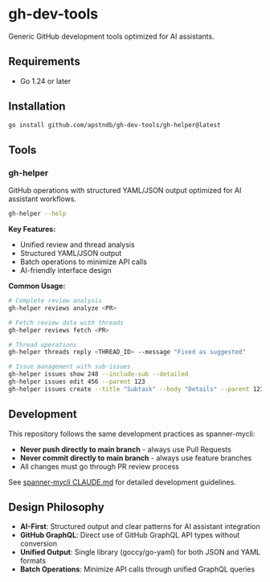 # gh-dev-tools

Generic GitHub development tools optimized for AI assistants.

## Requirements

- Go 1.24 or later

## Installation

```bash
go install github.com/apstndb/gh-dev-tools/gh-helper@latest
```

## Tools

### gh-helper

GitHub operations with structured YAML/JSON output optimized for AI assistant workflows.

```bash
gh-helper --help
```

**Key Features:**
- Unified review and thread analysis
- Structured YAML/JSON output
- Batch operations to minimize API calls
- AI-friendly interface design

**Common Usage:**
```bash
# Complete review analysis
gh-helper reviews analyze <PR>

# Fetch review data with threads
gh-helper reviews fetch <PR>

# Thread operations
gh-helper threads reply <THREAD_ID> --message "Fixed as suggested"

# Issue management with sub-issues
gh-helper issues show 248 --include-sub --detailed
gh-helper issues edit 456 --parent 123
gh-helper issues create --title "Subtask" --body "Details" --parent 123
```

## Development

This repository follows the same development practices as spanner-mycli:
- **Never push directly to main branch** - always use Pull Requests
- **Never commit directly to main branch** - always use feature branches
- All changes must go through PR review process

See [spanner-mycli CLAUDE.md](https://github.com/apstndb/spanner-mycli/blob/main/CLAUDE.md) for detailed development guidelines.

## Design Philosophy

- **AI-First**: Structured output and clear patterns for AI assistant integration
- **GitHub GraphQL**: Direct use of GitHub GraphQL API types without conversion
- **Unified Output**: Single library (goccy/go-yaml) for both JSON and YAML formats
- **Batch Operations**: Minimize API calls through unified GraphQL queries